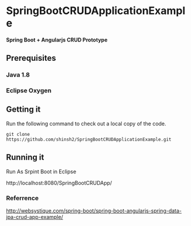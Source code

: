 # SpringBootCRUDApplicationExample
#### Spring Boot + Angularjs CRUD Prototype


## Prerequisites
### Java 1.8
### Eclipse Oxygen


## Getting it
Run the following command to check out a local copy of the code.

```shell
git clone https://github.com/shinsh2/SpringBootCRUDApplicationExample.git
```


## Running it
Run As Srpint Boot in Eclipse

http://localhost:8080/SpringBootCRUDApp/

### Referrence
http://websystique.com/spring-boot/spring-boot-angularjs-spring-data-jpa-crud-app-example/
